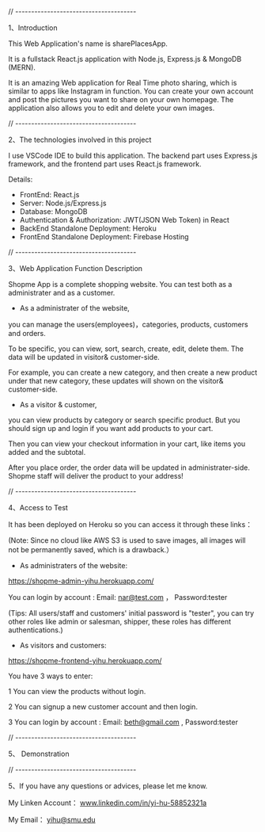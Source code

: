 // --------------------------------------

1、Introduction


This Web Application's name is sharePlacesApp.

It is a fullstack React.js application with Node.js, Express.js & MongoDB (MERN).  

It is an amazing Web application for Real Time photo sharing, which is similar to apps like Instagram in function. You can create your own account and post the pictures you want to share on your own homepage. The application also allows you to edit and delete your own images.


// --------------------------------------

2、The technologies involved in this project


I use VSCode IDE to build this application. The backend part uses Express.js framework, and the frontend part uses React.js framework.

Details: 

- FrontEnd: React.js
- Server: Node.js/Express.js
- Database: MongoDB
- Authentication & Authorization: JWT(JSON Web Token) in React
- BackEnd Standalone Deployment: Heroku  
- FrontEnd Standalone Deployment: Firebase Hosting 

// --------------------------------------

3、Web Application Function Description


Shopme App is a complete shopping website. You can test both as a administrater and as a customer.

- As a administrater of the website, 

you can manage the users(employees)，categories, products, customers and orders. 

To be specific, you can view, sort, search, create, edit, delete them. The data will be updated in visitor& customer-side.

For example, you can create a new category, and then create a new product under that new category, these updates will shown on the visitor& customer-side.

- As a visitor & customer, 

you can view products by category or search specific product. But you should sign up and login if you want add products to your cart.

Then you can view your checkout information in your cart, like items you added and the subtotal.

After you place order, the order data will be updated in administrater-side. Shopme staff will deliver the product to your address!

// --------------------------------------

4、Access to Test


It has been deployed on Heroku so you can access it through these links：

(Note: Since no cloud like AWS S3 is used to save images, all images will not be permanently saved, which is a drawback.）

- As administraters of the website:

https://shopme-admin-yihu.herokuapp.com/

You can login by account : Email: nar@test.com ， Password:tester

(Tips: All users/staff and customers' initial password is "tester", you can try other roles like admin or salesman, shipper, these roles has different authentications.)

- As visitors and customers:

https://shopme-frontend-yihu.herokuapp.com/

You have 3 ways to enter:

1 You can view the products without login.

2 You can signup a new customer account and then login.

3 You can login by account : Email: beth@gmail.com , Password:tester

// --------------------------------------

5、 Demonstration



// --------------------------------------

5、If you have any questions or advices, please let me know.

My Linken Account： www.linkedin.com/in/yi-hu-58852321a

My Email： yihu@smu.edu 
